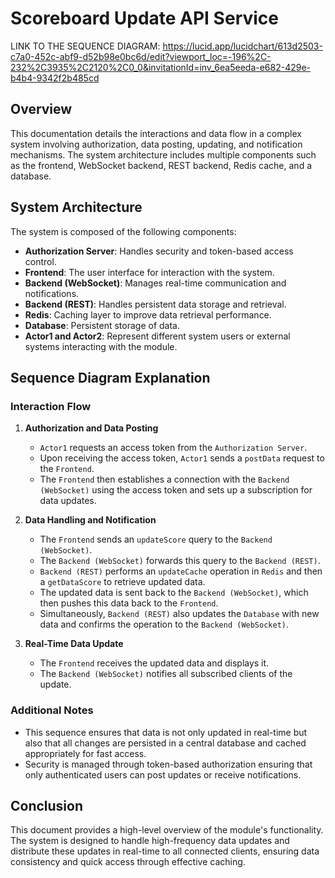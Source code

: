 # Scoreboard Update API Service
LINK TO THE SEQUENCE DIAGRAM: https://lucid.app/lucidchart/613d2503-c7a0-452c-abf9-d52b98e0bc6d/edit?viewport_loc=-196%2C-232%2C3935%2C2120%2C0_0&invitationId=inv_6ea5eeda-e682-429e-b4b4-9342f2b485cd

## Overview

This documentation details the interactions and data flow in a complex system involving authorization, data posting, updating, and notification mechanisms. The system architecture includes multiple components such as the frontend, WebSocket backend, REST backend, Redis cache, and a database.

## System Architecture

The system is composed of the following components:

- **Authorization Server**: Handles security and token-based access control.
- **Frontend**: The user interface for interaction with the system.
- **Backend (WebSocket)**: Manages real-time communication and notifications.
- **Backend (REST)**: Handles persistent data storage and retrieval.
- **Redis**: Caching layer to improve data retrieval performance.
- **Database**: Persistent storage of data.
- **Actor1 and Actor2**: Represent different system users or external systems interacting with the module.

## Sequence Diagram Explanation

### Interaction Flow

1. **Authorization and Data Posting**
   - `Actor1` requests an access token from the `Authorization Server`.
   - Upon receiving the access token, `Actor1` sends a `postData` request to the `Frontend`.
   - The `Frontend` then establishes a connection with the `Backend (WebSocket)` using the access token and sets up a subscription for data updates.

2. **Data Handling and Notification**
   - The `Frontend` sends an `updateScore` query to the `Backend (WebSocket)`.
   - The `Backend (WebSocket)` forwards this query to the `Backend (REST)`.
   - `Backend (REST)` performs an `updateCache` operation in `Redis` and then a `getDataScore` to retrieve updated data.
   - The updated data is sent back to the `Backend (WebSocket)`, which then pushes this data back to the `Frontend`.
   - Simultaneously, `Backend (REST)` also updates the `Database` with new data and confirms the operation to the `Backend (WebSocket)`.

3. **Real-Time Data Update**
   - The `Frontend` receives the updated data and displays it.
   - The `Backend (WebSocket)` notifies all subscribed clients of the update.

### Additional Notes
- This sequence ensures that data is not only updated in real-time but also that all changes are persisted in a central database and cached appropriately for fast access.
- Security is managed through token-based authorization ensuring that only authenticated users can post updates or receive notifications.

## Conclusion
This document provides a high-level overview of the module's functionality. The system is designed to handle high-frequency data updates and distribute these updates in real-time to all connected clients, ensuring data consistency and quick access through effective caching.

